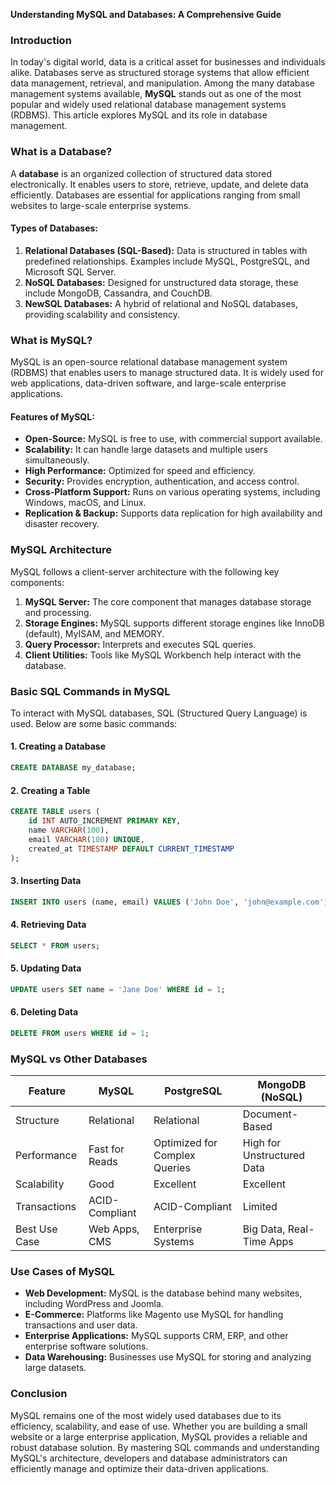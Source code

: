 **Understanding MySQL and Databases: A Comprehensive Guide**

### Introduction
In today's digital world, data is a critical asset for businesses and individuals alike. Databases serve as structured storage systems that allow efficient data management, retrieval, and manipulation. Among the many database management systems available, **MySQL** stands out as one of the most popular and widely used relational database management systems (RDBMS). This article explores MySQL and its role in database management.

### What is a Database?
A **database** is an organized collection of structured data stored electronically. It enables users to store, retrieve, update, and delete data efficiently. Databases are essential for applications ranging from small websites to large-scale enterprise systems.

#### Types of Databases:
1. **Relational Databases (SQL-Based):** Data is structured in tables with predefined relationships. Examples include MySQL, PostgreSQL, and Microsoft SQL Server.
2. **NoSQL Databases:** Designed for unstructured data storage, these include MongoDB, Cassandra, and CouchDB.
3. **NewSQL Databases:** A hybrid of relational and NoSQL databases, providing scalability and consistency.

### What is MySQL?
MySQL is an open-source relational database management system (RDBMS) that enables users to manage structured data. It is widely used for web applications, data-driven software, and large-scale enterprise applications.

#### Features of MySQL:
- **Open-Source:** MySQL is free to use, with commercial support available.
- **Scalability:** It can handle large datasets and multiple users simultaneously.
- **High Performance:** Optimized for speed and efficiency.
- **Security:** Provides encryption, authentication, and access control.
- **Cross-Platform Support:** Runs on various operating systems, including Windows, macOS, and Linux.
- **Replication & Backup:** Supports data replication for high availability and disaster recovery.

### MySQL Architecture
MySQL follows a client-server architecture with the following key components:
1. **MySQL Server:** The core component that manages database storage and processing.
2. **Storage Engines:** MySQL supports different storage engines like InnoDB (default), MyISAM, and MEMORY.
3. **Query Processor:** Interprets and executes SQL queries.
4. **Client Utilities:** Tools like MySQL Workbench help interact with the database.

### Basic SQL Commands in MySQL
To interact with MySQL databases, SQL (Structured Query Language) is used. Below are some basic commands:

#### 1. Creating a Database
```sql
CREATE DATABASE my_database;
```

#### 2. Creating a Table
```sql
CREATE TABLE users (
    id INT AUTO_INCREMENT PRIMARY KEY,
    name VARCHAR(100),
    email VARCHAR(100) UNIQUE,
    created_at TIMESTAMP DEFAULT CURRENT_TIMESTAMP
);
```

#### 3. Inserting Data
```sql
INSERT INTO users (name, email) VALUES ('John Doe', 'john@example.com');
```

#### 4. Retrieving Data
```sql
SELECT * FROM users;
```

#### 5. Updating Data
```sql
UPDATE users SET name = 'Jane Doe' WHERE id = 1;
```

#### 6. Deleting Data
```sql
DELETE FROM users WHERE id = 1;
```

### MySQL vs Other Databases
| Feature        | MySQL           | PostgreSQL  | MongoDB (NoSQL) |
|--------------|---------------|------------|-----------------|
| Structure    | Relational    | Relational | Document-Based |
| Performance  | Fast for Reads | Optimized for Complex Queries | High for Unstructured Data |
| Scalability  | Good          | Excellent   | Excellent |
| Transactions | ACID-Compliant | ACID-Compliant | Limited |
| Best Use Case | Web Apps, CMS | Enterprise Systems | Big Data, Real-Time Apps |

### Use Cases of MySQL
- **Web Development:** MySQL is the database behind many websites, including WordPress and Joomla.
- **E-Commerce:** Platforms like Magento use MySQL for handling transactions and user data.
- **Enterprise Applications:** MySQL supports CRM, ERP, and other enterprise software solutions.
- **Data Warehousing:** Businesses use MySQL for storing and analyzing large datasets.

### Conclusion
MySQL remains one of the most widely used databases due to its efficiency, scalability, and ease of use. Whether you are building a small website or a large enterprise application, MySQL provides a reliable and robust database solution. By mastering SQL commands and understanding MySQL's architecture, developers and database administrators can efficiently manage and optimize their data-driven applications.
